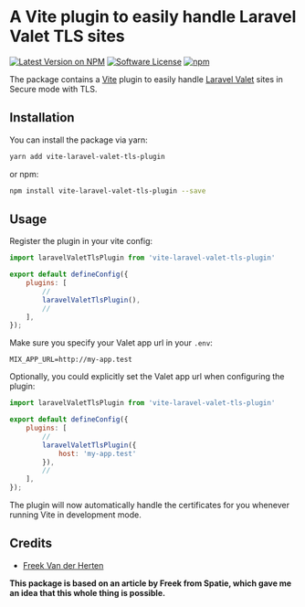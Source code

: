# A Vite plugin to easily handle Laravel Valet TLS sites

[![Latest Version on NPM](https://img.shields.io/npm/v/vite-laravel-valet-tls-plugin.svg?style=flat-square)](https://npmjs.com/package/vite-laravel-valet-tls-plugin)
[![Software License](https://img.shields.io/badge/license-MIT-brightgreen.svg?style=flat-square)](LICENSE.md)
[![npm](https://img.shields.io/npm/dt/vite-laravel-valet-tls-plugin.svg?style=flat-square)](https://www.npmjs.com/package/vite-laravel-valet-tls-plugin)

The package contains a [Vite](https://vitejs.dev) plugin to easily handle [Laravel Valet](https://laravel.com/docs/10.x/valet) sites in Secure mode with TLS.

## Installation

You can install the package via yarn:

```bash
yarn add vite-laravel-valet-tls-plugin
```

or npm:

```bash
npm install vite-laravel-valet-tls-plugin --save
```

## Usage

Register the plugin in your vite config:

```js
import laravelValetTlsPlugin from 'vite-laravel-valet-tls-plugin'

export default defineConfig({
    plugins: [
        //
        laravelValetTlsPlugin(),
        //
    ],
});
```

Make sure you specify your Valet app url in your `.env`:
```dotenv
MIX_APP_URL=http://my-app.test
```

Optionally, you could explicitly set the Valet app url when configuring the plugin:

```js
import laravelValetTlsPlugin from 'vite-laravel-valet-tls-plugin'

export default defineConfig({
    plugins: [
        //
        laravelValetTlsPlugin({
            host: 'my-app.test'
        }),
        //
    ],
});
```

The plugin will now automatically handle the certificates for you whenever running Vite in development mode.

## Credits

- [Freek Van der Herten](https://github.com/freekmurze)

**This package is based on an article by Freek from Spatie, which gave me an idea that this whole thing is possible.**